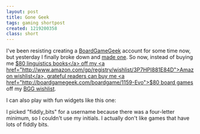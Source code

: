 ```yaml
---
layout: post
title: Gone Geek
tags: gaming shortpost
created: 1219200358
class: short
---
```

I've been resisting creating a <a href="http://boardgamegeek.com/">BoardGameGeek</a> account for some time now, but yesterday I finally broke down and <a href="http://boardgamegeek.com/user/fiddly_bits">made one</a>.  So now, instead of buying me <a href="http://www.amazon.com/Language-Americas-Joseph-Greenberg/dp/0804713154">$80 linguistics books</a> off my <a href="http://www.amazon.com/gp/registry/wishlist/3P7HPI881E84D">Amazon wishlist</a>, grateful readers can buy me <a href="http://boardgamegeek.com/boardgame/1159-Evo">$80 board games</a> off my <a href="http://boardgamegeek.com/collection/user/fiddly_bits?wishlist=1&sort=wishlist&columns=thumbnail|title|status|wishlistcomment&ff=1">BGG wishlist</a>.<!--break-->

I can also play with fun widgets like this one:

<script language="javascript" src="http://www.boardgamegeek.com/jswidget.php?username=fiddly_bits&numitems=1&header=1&text=title&images=medium&show=wishlist&imagesonly=1&imagepos=center">
</script>

I picked "fiddly_bits" for a username because there was a four-letter minimum, so I couldn't use my initials.  I actually don't like games that have lots of fiddly bits.

